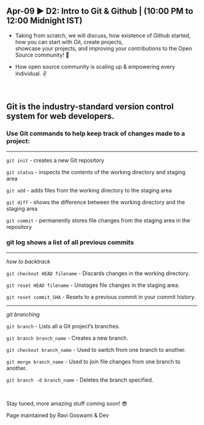 ## Apr-09 ▶ D2: Intro to Git & Github | (10:00 PM to 12:00 Midnight IST)
- Taking from scratch, we will discuss, how existence of Github started, how you can start with Git, create projects,   
showcase your projects, and improving your contributions to the Open Source community! 🙌 
  
- How open source community is scaling up & empowering every Individual. ✌<br />
<br />

## Git is the industry-standard version control system for web developers.<br />
### Use Git commands to help keep track of changes made to a project:
----------------------------------------------------------------------------------
`git init`  - creates a new Git repository

`git status` - inspects the contents of the working directory and staging area

`git add` - adds files from the working directory to the staging area

`git diff` - shows the difference between the working directory and the staging area

`git commit` - permanently stores file changes from the staging area in the repository

### git log shows a list of all previous commits
-----------------------------------------------------------------------------------
*how to backtrack*

`git checkout HEAD filename` - Discards changes in the working directory.

`git reset HEAD filename` - Unstages file changes in the staging area.

`git reset commit_SHA` - Resets to a previous commit in your commit history.

-------------------------------------------------------------------------------------
*git branching*

`git branch` - Lists all a Git project’s branches.

`git branch branch_name` - Creates a new branch.

`git checkout branch_name` - Used to switch from one branch to another.

`git merge branch_name` - Used to join file changes from one branch to another.

`git branch -d branch_name` - Deletes the branch specified.

<br />


Stay tuned, more amazing stuff coming soon! 😎

Page maintained by Ravi Goswami & Dev
